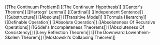 [[The Continuum Problem]]
[[The Continuum Hypothesis]]
[[Cantor's Theorem]]
[[Hartogs' Lemma]]
[[Cardinal]]
[[Independent Sentence]]
[[Substructure]]
[[Absolute]]
[[Transitive Model]]
[[Formula Hierarchy]]
[[Definable Operation]]
[[Absolute Operation]]
[[Absoluteness Of Recursive Operations]]
[[Gödel's Incompleteness Theorems]]
[[Absoluteness Of Consistency]]
[[Lévy Reflection Theorem]]
[[The Downward Löwenheim-Skolem Theorem]]
[[Mostowski's Collapsing Theorem]]



